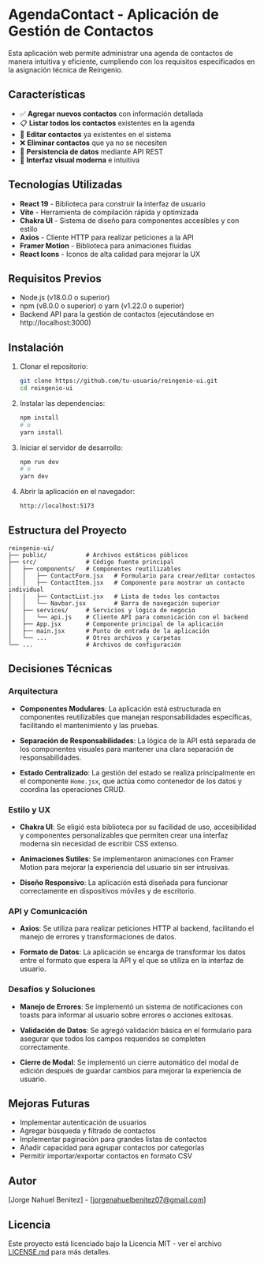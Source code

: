# AgendaContact - Aplicación de Gestión de Contactos

Esta aplicación web permite administrar una agenda de contactos de manera intuitiva y eficiente, cumpliendo con los requisitos especificados en la asignación técnica de Reingenio.


## Características

- ✅ **Agregar nuevos contactos** con información detallada
- 📋 **Listar todos los contactos** existentes en la agenda
- 🔄 **Editar contactos** ya existentes en el sistema
- ❌ **Eliminar contactos** que ya no se necesiten
- 💾 **Persistencia de datos** mediante API REST
- 🎨 **Interfaz visual moderna** e intuitiva

## Tecnologías Utilizadas

- **React 19** - Biblioteca para construir la interfaz de usuario
- **Vite** - Herramienta de compilación rápida y optimizada
- **Chakra UI** - Sistema de diseño para componentes accesibles y con estilo
- **Axios** - Cliente HTTP para realizar peticiones a la API
- **Framer Motion** - Biblioteca para animaciones fluidas
- **React Icons** - Iconos de alta calidad para mejorar la UX

## Requisitos Previos

- Node.js (v18.0.0 o superior)
- npm (v8.0.0 o superior) o yarn (v1.22.0 o superior)
- Backend API para la gestión de contactos (ejecutándose en http://localhost:3000)

## Instalación

1. Clonar el repositorio:
   ```bash
   git clone https://github.com/tu-usuario/reingenio-ui.git
   cd reingenio-ui
   ```

2. Instalar las dependencias:
   ```bash
   npm install
   # o 
   yarn install
   ```

3. Iniciar el servidor de desarrollo:
   ```bash
   npm run dev
   # o
   yarn dev
   ```

4. Abrir la aplicación en el navegador:
   ```
   http://localhost:5173
   ```

## Estructura del Proyecto

```
reingenio-ui/
├── public/           # Archivos estáticos públicos
├── src/              # Código fuente principal
│   ├── components/   # Componentes reutilizables
│   │   ├── ContactForm.jsx   # Formulario para crear/editar contactos
│   │   ├── ContactItem.jsx   # Componente para mostrar un contacto individual
│   │   ├── ContactList.jsx   # Lista de todos los contactos
│   │   └── Navbar.jsx        # Barra de navegación superior
│   ├── services/     # Servicios y lógica de negocio
│   │   └── api.js    # Cliente API para comunicación con el backend
│   ├── App.jsx       # Componente principal de la aplicación
│   ├── main.jsx      # Punto de entrada de la aplicación
│   └── ...           # Otros archivos y carpetas
└── ...               # Archivos de configuración
```

## Decisiones Técnicas

### Arquitectura

- **Componentes Modulares**: La aplicación está estructurada en componentes reutilizables que manejan responsabilidades específicas, facilitando el mantenimiento y las pruebas.
  
- **Separación de Responsabilidades**: La lógica de la API está separada de los componentes visuales para mantener una clara separación de responsabilidades.

- **Estado Centralizado**: La gestión del estado se realiza principalmente en el componente `Home.jsx`, que actúa como contenedor de los datos y coordina las operaciones CRUD.

### Estilo y UX

- **Chakra UI**: Se eligió esta biblioteca por su facilidad de uso, accesibilidad y componentes personalizables que permiten crear una interfaz moderna sin necesidad de escribir CSS extenso.

- **Animaciones Sutiles**: Se implementaron animaciones con Framer Motion para mejorar la experiencia del usuario sin ser intrusivas.

- **Diseño Responsivo**: La aplicación está diseñada para funcionar correctamente en dispositivos móviles y de escritorio.

### API y Comunicación

- **Axios**: Se utiliza para realizar peticiones HTTP al backend, facilitando el manejo de errores y transformaciones de datos.

- **Formato de Datos**: La aplicación se encarga de transformar los datos entre el formato que espera la API y el que se utiliza en la interfaz de usuario.

### Desafíos y Soluciones

- **Manejo de Errores**: Se implementó un sistema de notificaciones con toasts para informar al usuario sobre errores o acciones exitosas.

- **Validación de Datos**: Se agregó validación básica en el formulario para asegurar que todos los campos requeridos se completen correctamente.

- **Cierre de Modal**: Se implementó un cierre automático del modal de edición después de guardar cambios para mejorar la experiencia de usuario.

## Mejoras Futuras

- Implementar autenticación de usuarios
- Agregar búsqueda y filtrado de contactos
- Implementar paginación para grandes listas de contactos
- Añadir capacidad para agrupar contactos por categorías
- Permitir importar/exportar contactos en formato CSV

## Autor

[Jorge Nahuel Benitez] - [jorgenahuelbenitez07@gmail.com]

## Licencia

Este proyecto está licenciado bajo la Licencia MIT - ver el archivo [LICENSE.md](LICENSE.md) para más detalles.
